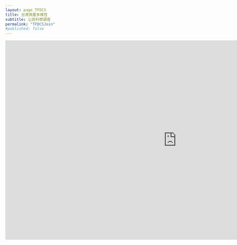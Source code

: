```yaml
---
layout: page_TFDCS
title: 台灣真菌多樣性
subtitle: 公民科學調查
permalink: "TFDCSJoin"
#published: false
---
```

<iframe width="1080" height="630" src="https://www.youtube.com/embed/ki4eo8N8Ptc" frameborder="0" allow="autoplay; encrypted-media" allowfullscreen></iframe>
